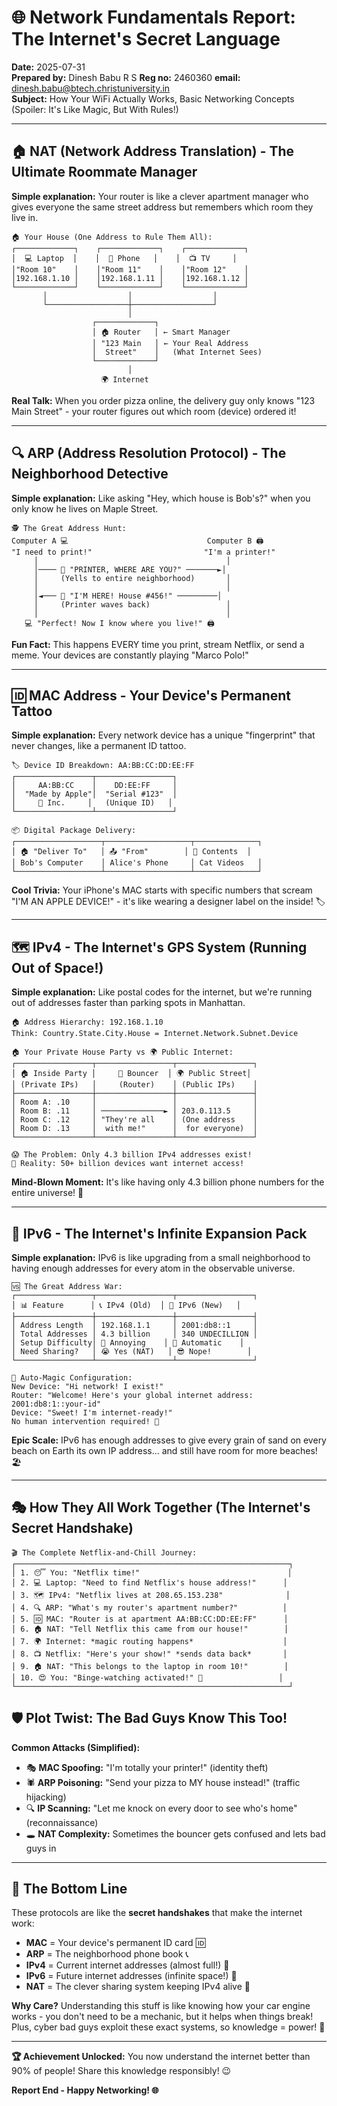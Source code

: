 # 🌐 Network Fundamentals Report: The Internet's Secret Language
**Date:** 2025-07-31  
**Prepared by:** Dinesh Babu R S **Reg no:** 2460360 **email:** dinesh.babu@btech.christuniversity.in  
**Subject:** How Your WiFi Actually Works, Basic Networking Concepts (Spoiler: It's Like Magic, But With Rules!)

---

## 🏠 NAT (Network Address Translation) - The Ultimate Roommate Manager
**Simple explanation:** Your router is like a clever apartment manager who gives everyone the same street address but remembers which room they live in.

```
🏠 Your House (One Address to Rule Them All):
┌─────────────┐    ┌─────────────┐    ┌─────────────┐
│  💻 Laptop  │    │  📱 Phone   │    │  📺 TV     │
│"Room 10"    │    │"Room 11"    │    │"Room 12"    │
│192.168.1.10 │    │192.168.1.11 │    │192.168.1.12 │
└─────────────┘    └─────────────┘    └─────────────┘
       │                  │                  │
       └──────────────────┼──────────────────┘
                          │
                  ┌─────────────┐
                  │ 🏠 Router   │ ← Smart Manager
                  │ "123 Main   │ ← Your Real Address
                  │  Street"    │   (What Internet Sees)
                  └─────────────┘
                          │
                    🌍 Internet
```
**Real Talk:** When you order pizza online, the delivery guy only knows "123 Main Street" - your router figures out which room (device) ordered it!

---

## 🔍 ARP (Address Resolution Protocol) - The Neighborhood Detective
**Simple explanation:** Like asking "Hey, which house is Bob's?" when you only know he lives on Maple Street.

```
🕵️ The Great Address Hunt:
Computer A 💻                               Computer B 🖨️
"I need to print!"                         "I'm a printer!"
     │                                          │
     │──── 📢 "PRINTER, WHERE ARE YOU?" ───────►│
     │     (Yells to entire neighborhood)       │
     │                                          │
     │◄─── 🙋 "I'M HERE! House #456!" ─────────│
     │     (Printer waves back)                 │
     │                                          │
   💻 "Perfect! Now I know where you live!" 🖨️
```
**Fun Fact:** This happens EVERY time you print, stream Netflix, or send a meme. Your devices are constantly playing "Marco Polo!"

---

## 🆔 MAC Address - Your Device's Permanent Tattoo
**Simple explanation:** Every network device has a unique "fingerprint" that never changes, like a permanent ID tattoo.

```
🏷️ Device ID Breakdown: AA:BB:CC:DD:EE:FF
┌─────────────────┬─────────────────┐
│     AA:BB:CC    │    DD:EE:FF     │
│  "Made by Apple"│  "Serial #123"  │
│     🍎 Inc.     │   (Unique ID)   │
└─────────────────┴─────────────────┘

📦 Digital Package Delivery:
┌───────────────────┬───────────────────┬──────────────┐
│ 🏠 "Deliver To"   │ 📤 "From"        │ 📄 Contents  │
│ Bob's Computer    │ Alice's Phone     │ Cat Videos   │
└───────────────────┴───────────────────┴──────────────┘
```
**Cool Trivia:** Your iPhone's MAC starts with specific numbers that scream "I'M AN APPLE DEVICE!" - it's like wearing a designer label on the inside! 🏷️

---

## 🗺️ IPv4 - The Internet's GPS System (Running Out of Space!)
**Simple explanation:** Like postal codes for the internet, but we're running out of addresses faster than parking spots in Manhattan.

```
🏠 Address Hierarchy: 192.168.1.10
Think: Country.State.City.House = Internet.Network.Subnet.Device

🏠 Your Private House Party vs 🌍 Public Internet:
┌─────────────────┬─────────────────┬─────────────────┐
│ 🏠 Inside Party │     🚪 Bouncer  │ 🌍 Public Street│
│ (Private IPs)   │     (Router)    │ (Public IPs)    │
├─────────────────┼─────────────────┼─────────────────┤
│ Room A: .10     │                 │                 │
│ Room B: .11     │ ──────────────► │ 203.0.113.5     │
│ Room C: .12     │ "They're all    │ (One address    │
│ Room D: .13     │  with me!"      │  for everyone)  │
└─────────────────┴─────────────────┴─────────────────┘

😱 The Problem: Only 4.3 billion IPv4 addresses exist!
📱 Reality: 50+ billion devices want internet access!
```
**Mind-Blown Moment:** It's like having only 4.3 billion phone numbers for the entire universe! 🤯

---

## 🚀 IPv6 - The Internet's Infinite Expansion Pack
**Simple explanation:** IPv6 is like upgrading from a small neighborhood to having enough addresses for every atom in the observable universe.

```
🆚 The Great Address War:
┌─────────────────┬─────────────────┬─────────────────┐
│ 📊 Feature      │ 📞 IPv4 (Old)  │ 🚀 IPv6 (New)   │
├─────────────────┼─────────────────┼─────────────────┤
│ Address Length  │ 192.168.1.1     │ 2001:db8::1     │
│ Total Addresses │ 4.3 billion     │ 340 UNDECILLION │
│ Setup Difficulty│ 😤 Annoying    │ 🎯 Automatic    │
│ Need Sharing?   │ 😭 Yes (NAT)   │ 😎 Nope!        │
└─────────────────┴─────────────────┴─────────────────┘

🤖 Auto-Magic Configuration:
New Device: "Hi network! I exist!"
Router: "Welcome! Here's your global internet address: 2001:db8:1::your-id"
Device: "Sweet! I'm internet-ready!" 
No human intervention required! 🎉
```
**Epic Scale:** IPv6 has enough addresses to give every grain of sand on every beach on Earth its own IP address... and still have room for more beaches! 🏖️

---

## 🎭 How They All Work Together (The Internet's Secret Handshake)

```
🎬 The Complete Netflix-and-Chill Journey:
┌─────────────────────────────────────────────────────────────┐
│ 1. 😴 You: "Netflix time!"                                 │
│ 2. 💻 Laptop: "Need to find Netflix's house address!"      │
│ 3. 🗺️ IPv4: "Netflix lives at 208.65.153.238"              │
│ 4. 🔍 ARP: "What's my router's apartment number?"          │
│ 5. 🆔 MAC: "Router is at apartment AA:BB:CC:DD:EE:FF"      │
│ 6. 🏠 NAT: "Tell Netflix this came from our house!"        │
│ 7. 🌍 Internet: *magic routing happens*                    │
│ 8. 📺 Netflix: "Here's your show!" *sends data back*       │
│ 9. 🏠 NAT: "This belongs to the laptop in room 10!"        │
│ 10. 😍 You: "Binge-watching activated!" 🍿                 │
└─────────────────────────────────────────────────────────────┘
```

## 🛡️ Plot Twist: The Bad Guys Know This Too!

**Common Attacks (Simplified):**
- 🎭 **MAC Spoofing:** "I'm totally your printer!" (identity theft)
- 🕷️ **ARP Poisoning:** "Send your pizza to MY house instead!" (traffic hijacking)
- 🔍 **IP Scanning:** "Let me knock on every door to see who's home" (reconnaissance)
- 🕳️ **NAT Complexity:** Sometimes the bouncer gets confused and lets bad guys in

---

## 🎯 The Bottom Line

These protocols are like the **secret handshakes** that make the internet work:
- **MAC** = Your device's permanent ID card 🆔
- **ARP** = The neighborhood phone book 📞
- **IPv4** = Current internet addresses (almost full!) 📮
- **IPv6** = Future internet addresses (infinite space!) 🚀
- **NAT** = The clever sharing system keeping IPv4 alive 🤝

**Why Care?** Understanding this stuff is like knowing how your car engine works - you don't need to be a mechanic, but it helps when things break! Plus, cyber bad guys exploit these exact systems, so knowledge = power! 💪

---

**🏆 Achievement Unlocked:** You now understand the internet better than 90% of people! Share this knowledge responsibly! 😉

**Report End - Happy Networking! 🌐**
